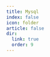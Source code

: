 ```yaml
---
title: Mysql
index: false
icon: folder
article: false
dir:
  link: true
  order: 9
---
```


<Catalog />
